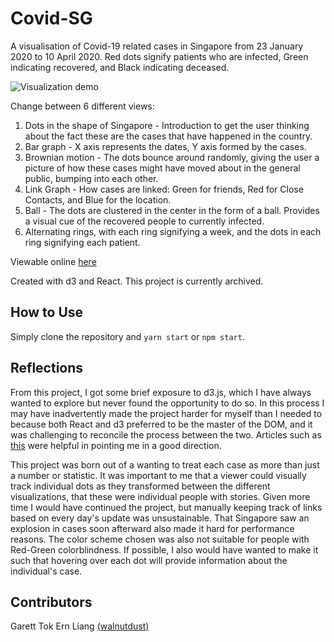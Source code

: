 # Covid-SG

A visualisation of Covid-19 related cases in Singapore from 23 January 2020 to 10 April 2020. Red dots signify patients who are infected, Green indicating recovered, and Black indicating deceased.

![Visualization demo](assets/visualization_demo.gif)

Change between 6 different views:

1. Dots in the shape of Singapore - Introduction to get the user thinking about the fact these are the cases that have happened in the country.
1. Bar graph - X axis represents the dates, Y axis formed by the cases.
1. Brownian motion - The dots bounce around randomly, giving the user a picture of how these cases might have moved about in the general public, bumping into each other.
1. Link Graph - How cases are linked: Green for friends, Red for Close Contacts, and Blue for the location.
1. Ball - The dots are clustered in the center in the form of a ball. Provides a visual cue of the recovered people to currently infected.
1. Alternating rings, with each ring signifying a week, and the dots in each ring signifying each patient.

Viewable online [here](https://walnutdust.github.io/covid-sg/)

Created with d3 and React. This project is currently archived.

## How to Use

Simply clone the repository and `yarn start` or `npm start`.

## Reflections

From this project, I got some brief exposure to d3.js, which I have always wanted to explore but never found the opportunity to do so. In this process I may have inadvertently made the project harder for myself than I needed to because both React and d3 preferred to be the master of the DOM, and it was challenging to reconcile the process between the two. Articles such as [this](https://medium.com/@tibotiber/react-d3-js-balancing-performance-developer-experience-4da35f912484) were helpful in pointing me in a good direction.

This project was born out of a wanting to treat each case as more than just a number or statistic. It was important to me that a viewer could visually track individual dots as they transformed between the different visualizations, that these were individual people with stories. Given more time I would have continued the project, but manually keeping track of links based on every day's update was unsustainable. That Singapore saw an explosion in cases soon afterward also made it hard for performance reasons. The color scheme chosen was also not suitable for people with Red-Green colorblindness. If possible, I also would have wanted to make it such that hovering over each dot will provide information about the individual's case.

## Contributors

Garett Tok Ern Liang [(walnutdust)](https://github.com/walnutdust/)

